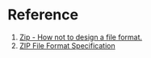 # Reference

1. [Zip - How not to design a file format.](https://games.greggman.com/game/zip-rant/)
1. [ZIP File Format Specification](https://pkware.cachefly.net/webdocs/casestudies/APPNOTE.TXT)

